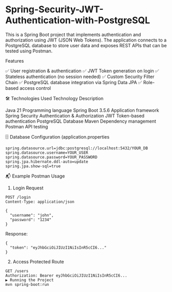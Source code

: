 # Spring-Security-JWT-Authentication-with-PostgreSQL
This is a Spring Boot project that implements authentication and authorization using JWT (JSON Web Tokens).
The application connects to a PostgreSQL database to store user data and exposes REST APIs that can be tested using Postman.

Features

✅ User registration & authentication
✅ JWT Token generation on login
✅ Stateless authentication (no session needed)
✅ Custom Security Filter Chain
✅ PostgreSQL database integration via Spring Data JPA
✅ Role-based access control

🛠️ Technologies Used
Technology	        Description

Java 21	                Programming language
Spring Boot 3.5.6       Application framework
Spring Security	        Authentication & Authorization
JWT 			Token-based authentication
PostgreSQL		Database
Maven			Dependency management
Postman			API testing


🗄️ Database Configuration (application.properties
```properties
spring.datasource.url=jdbc:postgresql://localhost:5432/YOUR_DB
spring.datasource.username=YOUR_USER
spring.datasource.password=YOUR_PASSWORD
spring.jpa.hibernate.ddl-auto=update
spring.jpa.show-sql=true
```

📬 Example Postman Usage
1. Login Request
```
POST /login
Content-Type: application/json

{
  "username": "john",
  "password": "1234"
}
```

Response:
```
{
  "token": "eyJhbGciOiJIUzI1NiIsInR5cCI6..."
}
```

2. Access Protected Route
```
GET /users
Authorization: Bearer eyJhbGciOiJIUzI1NiIsInR5cCI6...
▶️ Running the Project
mvn spring-boot:run
```



